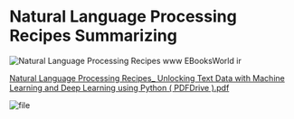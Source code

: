 # Natural Language Processing Recipes Summarizing 

![Natural Language Processing Recipes www EBooksWorld ir](https://github.com/nazirumar/NLP/assets/37006224/cf52daa9-9d0e-4599-aafc-76a7fc4179d4)


[Natural Language Processing Recipes_ Unlocking Text Data with Machine Learning and Deep Learning using Python ( PDFDrive ).pdf](https://github.com/nazirumar/NLP/files/11956917/Natural.Language.Processing.Recipes_.Unlocking.Text.Data.with.Machine.Learning.and.Deep.Learning.using.Python.PDFDrive.pdf)



![file](https://github.com/nazirumar/NLP/assets/37006224/94abc400-b881-4527-a9bd-eddd953bff28)
